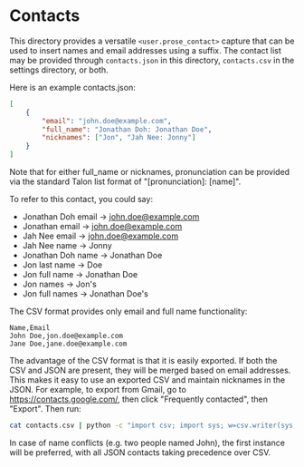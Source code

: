 # Contacts

This directory provides a versatile `<user.prose_contact>` capture that can be
used to insert names and email addresses using a suffix. The contact list may be
provided through `contacts.json` in this directory, `contacts.csv` in the
settings directory, or both.

Here is an example contacts.json:

```json
[
    {
        "email": "john.doe@example.com",
        "full_name": "Jonathan Doh: Jonathan Doe",
        "nicknames": ["Jon", "Jah Nee: Jonny"]
    }
]
```

Note that for either full_name or nicknames, pronunciation can be provided via
the standard Talon list format of "[pronunciation]: [name]".

To refer to this contact, you could say:

- Jonathan Doh email -> john.doe@example.com
- Jonathan email -> john.doe@example.com
- Jah Nee email -> john.doe@example.com
- Jah Nee name -> Jonny
- Jonathan Doh name -> Jonathan Doe
- Jon last name -> Doe
- Jon full name -> Jonathan Doe
- Jon names -> Jon's
- Jon full names -> Jonathan Doe's

The CSV format provides only email and full name functionality:

```csv
Name,Email
John Doe,jon.doe@example.com
Jane Doe,jane.doe@example.com
```

The advantage of the CSV format is that it is easily exported. If both the CSV
and JSON are present, they will be merged based on email addresses. This makes
it easy to use an exported CSV and maintain nicknames in the JSON. For example,
to export from Gmail, go to https://contacts.google.com/, then click "Frequently
contacted", then "Export". Then run:

```bash
cat contacts.csv | python -c "import csv; import sys; w=csv.writer(sys.stdout); [w.writerow([row['First Name'] + ' ' + row['Last Name'], row['E-mail 1 - Value']]) for row in csv.DictReader(sys.stdin)]"
```

In case of name conflicts (e.g. two people named John), the first instance will
be preferred, with all JSON contacts taking precedence over CSV.
